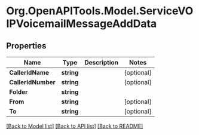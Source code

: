 # Org.OpenAPITools.Model.ServiceVOIPVoicemailMessageAddData

## Properties

Name | Type | Description | Notes
------------ | ------------- | ------------- | -------------
**CallerIdName** | **string** |  | [optional] 
**CallerIdNumber** | **string** |  | [optional] 
**Folder** | **string** |  | 
**From** | **string** |  | [optional] 
**To** | **string** |  | [optional] 

[[Back to Model list]](../README.md#documentation-for-models) [[Back to API list]](../README.md#documentation-for-api-endpoints) [[Back to README]](../README.md)

